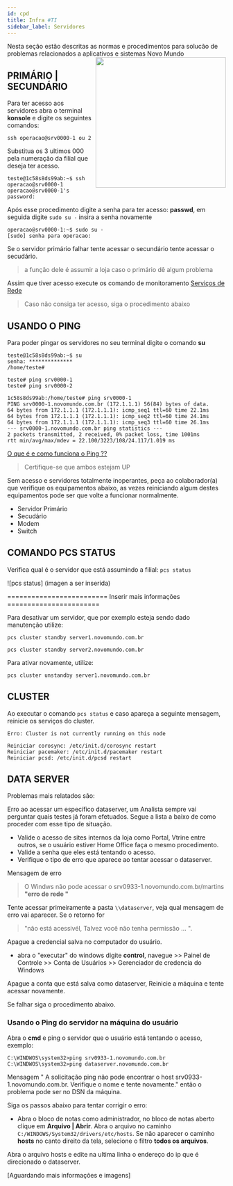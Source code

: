 ```yaml
---
id: cpd
title: Infra #TI
sidebar_label: Servidores
---
```


Nesta seção estão descritas as normas e procedimentos para solucão de problemas 
relacionados a aplicativos e sistemas Novo Mundo 
<img src="../img/logo2.png" alt="" style="float:right;width:300px"/>

## PRIMÁRIO | SECUNDÁRIO

Para ter acesso aos servidores abra o terminal **konsole** e digite os seguintes comandos:
```
ssh operacao@srv0000-1 ou 2 
```

Substitua os 3 ultimos 000 pela numeração da filial que deseja ter acesso.
```
teste@1c58s8ds99ab:~$ ssh operacao@srv0000-1
operacao@srv0000-1's password:
```
Após esse procedimento digite a senha para ter acesso: **passwd**, em seguida digite ``` sudo su - ``` insira a senha novamente
```
operacao@srv0000-1:~$ sudo su -
[sudo] senha para operacao:
```
Se o servidor primário falhar tente acessar o secundário tente acessar o secudário.
>a função dele é assumir a loja caso o primário dê algum problema

Assim que tiver acesso execute os comando de monitoramento 
[Serviços de Rede](servicosrede.md)

>Caso não consiga ter acesso, siga o procedimento abaixo


## USANDO O PING
Para poder pingar os servidores no seu terminal digite o comando **su**
```
teste@1c58s8ds99ab:~$ su
senha: **************
/home/teste# 
```
```
teste# ping srv0000-1 
teste# ping srv0000-2

1c58s8ds99ab:/home/teste# ping srv0000-1
PING srv0000-1.novomundo.com.br (172.1.1.1) 56(84) bytes of data.
64 bytes from 172.1.1.1 (172.1.1.1): icmp_seq1 ttl=60 time 22.1ms
64 bytes from 172.1.1.1 (172.1.1.1): icmp_seq2 ttl=60 time 24.1ms
64 bytes from 172.1.1.1 (172.1.1.1): icmp_seq3 ttl=60 time 26.1ms
--- srv0000-1.novomundo.com.br ping statistics ---
2 packets transmitted, 2 received, 0% packet loss, time 1001ms
rtt min/avg/max/mdev = 22.100/3223/108/24.117/1.019 ms
```

[O que é e como funciona o Ping ??](cpd.md)

>Certifique-se que ambos estejam UP

Sem acesso e servidores totalmente inoperantes, peça ao colaborador(a) que verifique os equipamentos abaixo, as vezes reiniciando algum destes equipamentos pode ser que volte a funcionar normalmente.
* Servidor Primário 
* Secudário
* Modem 
* Switch

## COMANDO PCS STATUS

Verifica qual é o servidor que está assumindo a filial: ```pcs status```

![pcs status] (imagen a ser inserida)

========================= Inserir mais informações =======================

Para desativar um servidor, que por exemplo esteja sendo dado manutenção utilize:

`pcs cluster standby server1.novomundo.com.br`

`pcs cluster standby server2.novomundo.com.br`

Para ativar novamente, utilize:

`pcs cluster unstandby server1.novomundo.com.br`

## CLUSTER

Ao executar o comando `pcs status` e caso apareça a seguinte mensagem, reinicie os serviços do cluster.

`Erro: Cluster is not currently running on this node`

```
Reiniciar corosync: /etc/init.d/corosync restart
Reiniciar pacemaker: /etc/init.d/pacemaker restart
Reiniciar pcsd: /etc/init.d/pcsd restart
```

## DATA SERVER

Problemas mais relatados são:

 Erro ao acessar um específico dataserver, um Analista sempre vai perguntar quais testes já foram efetuados. Segue a lista a baixo de como proceder com esse tipo de situação.
* Valide o acesso de sites internos da loja como Portal, Vtrine entre outros, se o usuário estiver Home Office faça o mesmo procedimento.
* Valide a senha que eles está tentando o acesso. 
* Verifique o tipo de erro que aparece ao tentar acessar o dataserver.

Mensagem de erro 
> O Windws não pode acessar o srv0933-1.novomundo.com.br/martins **"erro de rede "**

Tente acessar primeiramente a pasta `\\dataserver`, veja qual mensagem de erro vai aparecer.
Se o retorno for 
>"não está acessivél, Talvez você não tenha permissão ... ".

Apague a credencial salva no computador do usuário.
* abra o "executar" do windows digite **control**, navegue >> Painel de Controle >> Conta de Usuários >> Gerenciador de credencia do Windows  

Apague a conta que está salva como dataserver, Reinicie a máquina e tente acessar novamente.

Se falhar siga o procedimento abaixo.

### Usando o Ping do servidor na máquina do usuário


Abra o **cmd** e ping o servidor que o usuário está tentando o acesso, exemplo: 

```
C:\WINDWOS\system32>ping srv0933-1.novomundo.com.br  
C:\WINDWOS\system32>ping dataserver.novomundo.com.br
```
Mensagem  " A solicitação ping não pode encontrar o host srv0933-1.novomundo.com.br. Verifique o nome e tente novamente." então o problema pode ser no DSN da máquina.

Siga os passos abaixo para tentar corrigir o erro:
* Abra o bloco de notas como administrador, no bloco de notas aberto clique em **Arquivo | Abrir**. Abra o arquivo no caminho `C:/WINDOWS/System32/drivers/etc/hosts`.
Se não aparecer o caminho **hosts** no canto direito da tela, selecione o filtro **todos os arquivos**.

Abra o arquivo hosts e edite na ultima linha o endereço do ip que é direcionado o dataserver.

[Aguardando mais informações e imagens]



